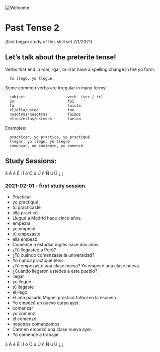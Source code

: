 ![Welcome](https://github.com/EO4wellness/T-I-L/blob/main/polyglot/espa%C3%B1ol/images/2021-02-01-espanol.png)


# Past Tense 2
(first began study of this skill set 2/1/2021)

## Let’s talk about the preterite tense!

Verbs that end in ‑car, ‑gar, or ‑zar have a spelling change in the yo  form. 

      Yo llego, yo llegué.
      
      
Some common verbs are irregular in many forms!

      subject                   verb  (ser / ir)
      yo                        fui
      tú                        fuiste
      él/ella/usted             fue
      nosotros/nosotras         fuimos
      ellos/ellas/ustedes       fueron
      
      
Examples: 

      practicar, yo practico, yo practiqué
      llegar, yo llego, yo llegué
      comenzar, yo comienzo, yo comencé
      
      
## Study Sessions:
á  Á é  É  í  Í   ó   Ó   ú  Ú  ñ  Ñ ü  Ü ¿ ¡  

### 2021-02-01 - first study session 
* Practicar
* yo practiqué
* tú practicaste 
* ella practicó 
* Llegué a Madrid hace cinco años. 
* empezar 
* yo empecé 
* tú empezaste
* ella empezó 
* Comencé a estudiar inglés hace dos años. 
* ¿Tú llegastee a Perú?
* ¿Tú cuándo comenzaste la universidad?
* Yo nunca practiqué tenis.
* ¿Tú empezaste una clase nueva?  Yo empecé una clase nueva.
* ¿Cuándo llegaron ustedes a este pueblo? 
* llegar 
* yo llegué
* tú llegaste 
* él llegó
* El año pasado Miguel practicó fútbol en la escuela. 
* Yo empecé un nuevo curso ayer. 
* comenzar 
* yo comenz
* él comenzó
* nosotros comenzamos 
* Carmen empezó una clase nueva ayer. 
* Yo comencé a trabajar. 

á  Á é  É  í  Í   ó   Ó   ú  Ú  ñ  Ñ ü  Ü ¿ ¡  





